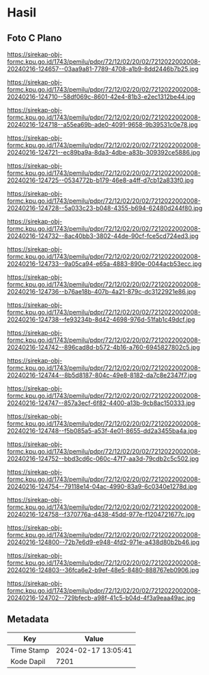 # Hasil

## Foto C Plano

https://sirekap-obj-formc.kpu.go.id/1743/pemilu/pdpr/72/12/02/20/02/7212022002008-20240216-124657--03aa9a81-7789-4708-a1b9-8dd2446b7b25.jpg

https://sirekap-obj-formc.kpu.go.id/1743/pemilu/pdpr/72/12/02/20/02/7212022002008-20240216-124710--58df069c-8601-42e4-81b3-e2ec1312be44.jpg

https://sirekap-obj-formc.kpu.go.id/1743/pemilu/pdpr/72/12/02/20/02/7212022002008-20240216-124718--a55ea69b-ade0-4091-9658-9b39531c0e78.jpg

https://sirekap-obj-formc.kpu.go.id/1743/pemilu/pdpr/72/12/02/20/02/7212022002008-20240216-124721--ec89ba9a-8da3-4dbe-a83b-309392ce5886.jpg

https://sirekap-obj-formc.kpu.go.id/1743/pemilu/pdpr/72/12/02/20/02/7212022002008-20240216-124725--0534772b-b179-46e8-a4ff-d7cb12a833f0.jpg

https://sirekap-obj-formc.kpu.go.id/1743/pemilu/pdpr/72/12/02/20/02/7212022002008-20240216-124728--5a033c23-b048-4355-b694-62480d244f80.jpg

https://sirekap-obj-formc.kpu.go.id/1743/pemilu/pdpr/72/12/02/20/02/7212022002008-20240216-124732--8ac40bb3-3802-44de-90cf-fce5cd724ed3.jpg

https://sirekap-obj-formc.kpu.go.id/1743/pemilu/pdpr/72/12/02/20/02/7212022002008-20240216-124733--9a05ca94-e65a-4883-890e-0044acb53ecc.jpg

https://sirekap-obj-formc.kpu.go.id/1743/pemilu/pdpr/72/12/02/20/02/7212022002008-20240216-124736--b76ae18b-407b-4a21-879c-dc3122921e86.jpg

https://sirekap-obj-formc.kpu.go.id/1743/pemilu/pdpr/72/12/02/20/02/7212022002008-20240216-124738--fe93234b-8d42-4698-976d-51fab1c49dcf.jpg

https://sirekap-obj-formc.kpu.go.id/1743/pemilu/pdpr/72/12/02/20/02/7212022002008-20240216-124742--896cad8d-b572-4b16-a760-6945827802c5.jpg

https://sirekap-obj-formc.kpu.go.id/1743/pemilu/pdpr/72/12/02/20/02/7212022002008-20240216-124744--8b5d8187-804c-49e8-8182-da7c8e2347f7.jpg

https://sirekap-obj-formc.kpu.go.id/1743/pemilu/pdpr/72/12/02/20/02/7212022002008-20240216-124747--857a3ecf-6f82-4400-a13b-9cb8ac150333.jpg

https://sirekap-obj-formc.kpu.go.id/1743/pemilu/pdpr/72/12/02/20/02/7212022002008-20240216-124748--f5b085a5-a53f-4e01-8655-dd2a3455ba4a.jpg

https://sirekap-obj-formc.kpu.go.id/1743/pemilu/pdpr/72/12/02/20/02/7212022002008-20240216-124752--bbd3cd6c-060c-47f7-aa3d-79cdb2c5c502.jpg

https://sirekap-obj-formc.kpu.go.id/1743/pemilu/pdpr/72/12/02/20/02/7212022002008-20240216-124754--79118e14-04ac-4990-83a9-6c0340e1278d.jpg

https://sirekap-obj-formc.kpu.go.id/1743/pemilu/pdpr/72/12/02/20/02/7212022002008-20240216-124758--f370776a-d438-45dd-977e-f1204721677c.jpg

https://sirekap-obj-formc.kpu.go.id/1743/pemilu/pdpr/72/12/02/20/02/7212022002008-20240216-124800--72b7e6d9-e948-4fd2-971e-a438d80b2b46.jpg

https://sirekap-obj-formc.kpu.go.id/1743/pemilu/pdpr/72/12/02/20/02/7212022002008-20240216-124803--36fca6e2-b9ef-48e5-8480-888767eb0906.jpg

https://sirekap-obj-formc.kpu.go.id/1743/pemilu/pdpr/72/12/02/20/02/7212022002008-20240216-124702--729bfecb-a98f-41c5-b04d-4f3a9eaa49ac.jpg


## Metadata

| Key        | Value               |
| ---------- | ------------------- |
| Time Stamp | 2024-02-17 13:05:41 |
| Kode Dapil | 7201                |



